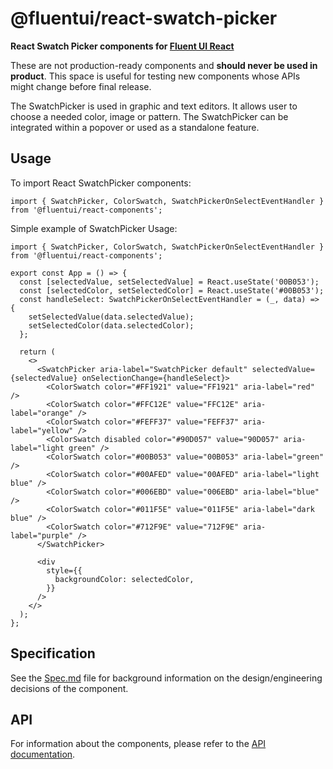 # @fluentui/react-swatch-picker

**React Swatch Picker components for [Fluent UI React](https://react.fluentui.dev/)**

These are not production-ready components and **should never be used in product**. This space is useful for testing new components whose APIs might change before final release.

The SwatchPicker is used in graphic and text editors. It allows user to choose a needed color, image or pattern.
The SwatchPicker can be integrated within a popover or used as a standalone feature.

## Usage

To import React SwatchPicker components:

```tsx
import { SwatchPicker, ColorSwatch, SwatchPickerOnSelectEventHandler } from '@fluentui/react-components';
```

Simple example of SwatchPicker Usage:

```tsx
import { SwatchPicker, ColorSwatch, SwatchPickerOnSelectEventHandler } from '@fluentui/react-components';

export const App = () => {
  const [selectedValue, setSelectedValue] = React.useState('00B053');
  const [selectedColor, setSelectedColor] = React.useState('#00B053');
  const handleSelect: SwatchPickerOnSelectEventHandler = (_, data) => {
    setSelectedValue(data.selectedValue);
    setSelectedColor(data.selectedColor);
  };

  return (
    <>
      <SwatchPicker aria-label="SwatchPicker default" selectedValue={selectedValue} onSelectionChange={handleSelect}>
        <ColorSwatch color="#FF1921" value="FF1921" aria-label="red" />
        <ColorSwatch color="#FFC12E" value="FFC12E" aria-label="orange" />
        <ColorSwatch color="#FEFF37" value="FEFF37" aria-label="yellow" />
        <ColorSwatch disabled color="#90D057" value="90D057" aria-label="light green" />
        <ColorSwatch color="#00B053" value="00B053" aria-label="green" />
        <ColorSwatch color="#00AFED" value="00AFED" aria-label="light blue" />
        <ColorSwatch color="#006EBD" value="006EBD" aria-label="blue" />
        <ColorSwatch color="#011F5E" value="011F5E" aria-label="dark blue" />
        <ColorSwatch color="#712F9E" value="712F9E" aria-label="purple" />
      </SwatchPicker>

      <div
        style={{
          backgroundColor: selectedColor,
        }}
      />
    </>
  );
};
```

## Specification

See the [Spec.md](./docs/Spec.md) file for background information on the design/engineering decisions of the component.

## API

For information about the components, please refer to the [API documentation](https://react.fluentui.dev/?path=/docs/components-swatchpicker--default).
